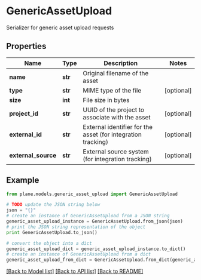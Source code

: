 # GenericAssetUpload

Serializer for generic asset upload requests

## Properties
Name | Type | Description | Notes
------------ | ------------- | ------------- | -------------
**name** | **str** | Original filename of the asset | 
**type** | **str** | MIME type of the file | [optional] 
**size** | **int** | File size in bytes | 
**project_id** | **str** | UUID of the project to associate with the asset | [optional] 
**external_id** | **str** | External identifier for the asset (for integration tracking) | [optional] 
**external_source** | **str** | External source system (for integration tracking) | [optional] 

## Example

```python
from plane.models.generic_asset_upload import GenericAssetUpload

# TODO update the JSON string below
json = "{}"
# create an instance of GenericAssetUpload from a JSON string
generic_asset_upload_instance = GenericAssetUpload.from_json(json)
# print the JSON string representation of the object
print GenericAssetUpload.to_json()

# convert the object into a dict
generic_asset_upload_dict = generic_asset_upload_instance.to_dict()
# create an instance of GenericAssetUpload from a dict
generic_asset_upload_from_dict = GenericAssetUpload.from_dict(generic_asset_upload_dict)
```
[[Back to Model list]](../README.md#documentation-for-models) [[Back to API list]](../README.md#documentation-for-api-endpoints) [[Back to README]](../README.md)


